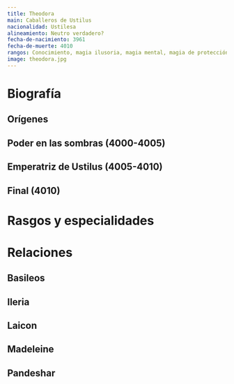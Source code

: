 ```yaml
---
title: Theodora
main: Caballeros de Ustilus
nacionalidad: Ustilesa
alineamiento: Neutro verdadero?
fecha-de-nacimiento: 3961
fecha-de-muerte: 4010
rangos: Conocimiento, magia ilusoria, magia mental, magia de protección, magia espacial, magia temporal
image: theodora.jpg
---
```


# Biografía

## Orígenes



## Poder en las sombras (4000-4005)



## Emperatriz de Ustilus (4005-4010)



## Final (4010)



# Rasgos y especialidades



# Relaciones

## Basileos

## Ileria

## Laicon

## Madeleine

## Pandeshar
